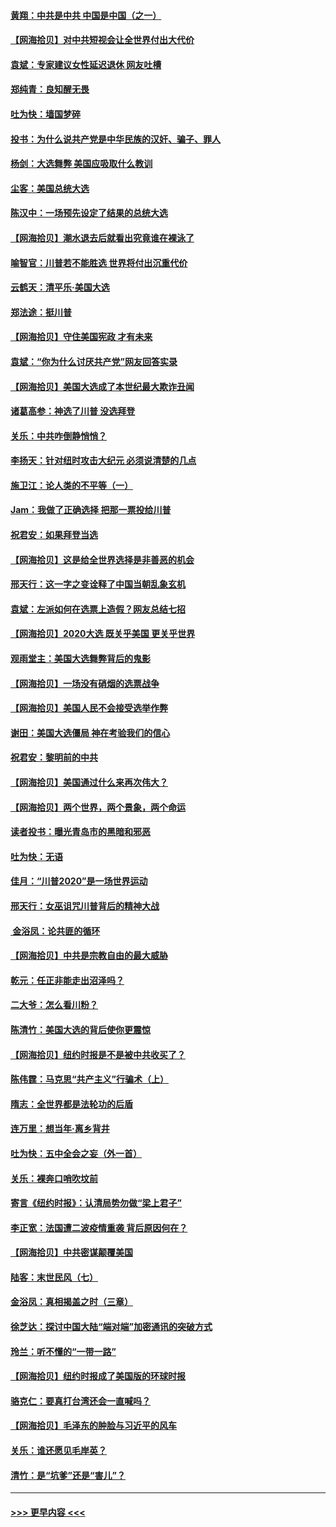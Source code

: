 #### [黄翔：中共是中共 中国是中国（之一）](../pages/nsc993/n12547576.md?t=11140751) 
#### [【网海拾贝】对中共短视会让全世界付出大代价](../pages/nsc993/n12546043.md?t=11140751) 
#### [袁斌：专家建议女性延迟退休 网友吐槽](../pages/nsc993/n12545424.md?t=11140751) 
#### [郑纯青：良知醒无畏](../pages/nsc993/n12545394.md?t=11140751) 
#### [吐为快：墙国梦碎](../pages/nsc993/n12545309.md?t=11140751) 
#### [投书：为什么说共产党是中华民族的汉奸、骗子、罪人](../pages/nsc993/n12545089.md?t=11140751) 
#### [杨剑：大选舞弊 美国应吸取什么教训](../pages/nsc993/n12543937.md?t=11140751) 
#### [尘客：美国总统大选](../pages/nsc993/n12543828.md?t=11140751) 
#### [陈汉中：一场预先设定了结果的总统大选](../pages/nsc993/n12543564.md?t=11140751) 
#### [【网海拾贝】潮水退去后就看出究竟谁在裸泳了](../pages/nsc993/n12543321.md?t=11140751) 
#### [喻智官：川普若不能胜选 世界将付出沉重代价](../pages/nsc993/n12541352.md?t=11140751) 
#### [云鹤天：清平乐‧美国大选](../pages/nsc993/n12540916.md?t=11140751) 
#### [郑法途：挺川普](../pages/nsc993/n12540898.md?t=11140751) 
#### [【网海拾贝】守住美国宪政 才有未来](../pages/nsc993/n12540423.md?t=11140751) 
#### [袁斌：“你为什么讨厌共产党”网友回答实录](../pages/nsc993/n12540208.md?t=11140751) 
#### [【网海拾贝】美国大选成了本世纪最大欺诈丑闻](../pages/nsc993/n12538029.md?t=11140751) 
#### [诸葛高参：神选了川普 没选拜登](../pages/nsc993/n12537664.md?t=11140751) 
#### [关乐：中共咋倒静悄悄？](../pages/nsc993/n12537615.md?t=11140751) 
#### [李扬天：针对纽时攻击大纪元 必须说清楚的几点](../pages/nsc993/n12536001.md?t=11140751) 
#### [施卫江：论人类的不平等（一）](../pages/nsc993/n12535700.md?t=11140751) 
#### [Jam：我做了正确选择 把那一票投给川普](../pages/nsc993/n12535743.md?t=11140751) 
#### [祝君安：如果拜登当选](../pages/nsc993/n12535726.md?t=11140751) 
#### [【网海拾贝】这是给全世界选择是非善恶的机会](../pages/nsc993/n12535061.md?t=11140751) 
#### [邢天行：这一字之变诠释了中国当朝乱象玄机](../pages/nsc993/n12533446.md?t=11140751) 
#### [袁斌：左派如何在选票上造假？网友总结七招](../pages/nsc993/n12533180.md?t=11140751) 
#### [【网海拾贝】2020大选 既关乎美国 更关乎世界](../pages/nsc993/n12533161.md?t=11140751) 
#### [观雨堂主：美国大选舞弊背后的鬼影](../pages/nsc993/n12533153.md?t=11140751) 
#### [【网海拾贝】一场没有硝烟的选票战争](../pages/nsc993/n12531883.md?t=11140751) 
#### [【网海拾贝】美国人民不会接受选举作弊](../pages/nsc993/n12528850.md?t=11140751) 
#### [谢田：美国大选僵局 神在考验我们的信心](../pages/nsc993/n12527932.md?t=11140751) 
#### [祝君安：黎明前的中共](../pages/nsc993/n12524071.md?t=11140751) 
#### [【网海拾贝】美国通过什么来再次伟大？](../pages/nsc993/n12523844.md?t=11140751) 
#### [【网海拾贝】两个世界，两个景象，两个命运](../pages/nsc993/n12521419.md?t=11140751) 
#### [读者投书：曝光青岛市的黑暗和邪恶](../pages/nsc993/n12520988.md?t=11140751) 
#### [吐为快：无语](../pages/nsc993/n12518588.md?t=11140751) 
#### [佳月：“川普2020”是一场世界运动](../pages/nsc993/n12518581.md?t=11140751) 
#### [邢天行：女巫诅咒川普背后的精神大战](../pages/nsc993/n12517257.md?t=11140751) 
#### [ 金浴凤：论共匪的循环](../pages/nsc993/n12517133.md?t=11140751) 
#### [【网海拾贝】中共是宗教自由的最大威胁](../pages/nsc993/n12516879.md?t=11140751) 
#### [乾元：任正非能走出沼泽吗？](../pages/nsc993/n12515831.md?t=11140751) 
#### [二大爷：怎么看川粉？](../pages/nsc993/n12515820.md?t=11140751) 
#### [陈清竹：美国大选的背后使你更震惊](../pages/nsc993/n12515589.md?t=11140751) 
#### [【网海拾贝】纽约时报是不是被中共收买了？](../pages/nsc993/n12515122.md?t=11140751) 
#### [陈伟霆：马克思“共产主义”行骗术（上）](../pages/nsc993/n12510217.md?t=11140751) 
#### [隋志：全世界都是法轮功的后盾](../pages/nsc993/n12510636.md?t=11140751) 
#### [连万里：想当年‧离乡背井](../pages/nsc993/n12510623.md?t=11140751) 
#### [吐为快：五中全会之妄（外一首）](../pages/nsc993/n12510470.md?t=11140751) 
#### [关乐：裸奔口哨吹坟前](../pages/nsc993/n12510403.md?t=11140751) 
#### [寄言《纽约时报》：认清局势勿做“梁上君子”](../pages/nsc993/n12510042.md?t=11140751) 
#### [李正宽：法国遭二波疫情重袭 背后原因何在？](../pages/nsc993/n12509971.md?t=11140751) 
#### [【网海拾贝】中共密谋颠覆美国](../pages/nsc993/n12509816.md?t=11140751) 
#### [陆客：末世民风（七）](../pages/nsc993/n12507822.md?t=11140751) 
#### [金浴凤：真相揭盖之时（三章）](../pages/nsc993/n12507804.md?t=11140751) 
#### [徐芝达：探讨中国大陆“端对端”加密通讯的突破方式](../pages/nsc993/n12507682.md?t=11140751) 
#### [玲兰：听不懂的“一带一路”](../pages/nsc993/n12507669.md?t=11140751) 
#### [【网海拾贝】纽约时报成了美国版的环球时报](../pages/nsc993/n12507053.md?t=11140751) 
#### [骆克仁：要真打台湾还会一直喊吗？](../pages/nsc993/n12506843.md?t=11140751) 
#### [【网海拾贝】毛泽东的肿脸与习近平的风车](../pages/nsc993/n12504537.md?t=11140751) 
#### [关乐：谁还愿见毛岸英？](../pages/nsc993/n12503866.md?t=11140751) 
#### [清竹：是“坑爹”还是“害儿”？](../pages/nsc993/n12503034.md?t=11140751) 

----
#### [ >>> 更早内容 <<< ](../indexes/nsc993-earlier.md)
